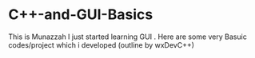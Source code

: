 # C++-and-GUI-Basics
This is Munazzah 
I just started learning GUI .
Here are some very Basuic codes/project which i developed (outline by wxDevC++)

